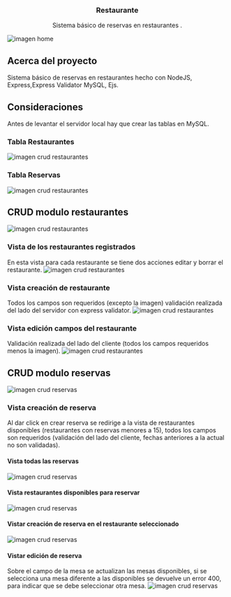 <br />
<p align="center">
 

  <h3 align="center">Restaurante</h3>

  <p align="center">
    Sistema básico de reservas en restaurantes . 
    <br />
    
  </p>
</p>

![imagen home](https://github.com/cristianc2ga/Restaurante/blob/master/public/images/imagenesReadme/home2.PNG)


## Acerca del proyecto
Sistema básico de reservas en restaurantes  hecho con NodeJS, Express,Express Validator MySQL, Ejs.

## Consideraciones
Antes de levantar el servidor local hay que crear las tablas en MySQL.
### Tabla Restaurantes
![imagen crud restaurantes](https://github.com/cristianc2ga/Restaurante/blob/master/public/images/imagenesReadme/bdRestaurantes.PNG)

### Tabla Reservas
![imagen crud restaurantes](https://github.com/cristianc2ga/Restaurante/blob/master/public/images/imagenesReadme/bdReservas.PNG)

## CRUD modulo restaurantes
![imagen crud restaurantes](https://github.com/cristianc2ga/Restaurante/blob/master/public/images/imagenesReadme/crudRestaurantes.PNG)

### Vista de los restaurantes registrados
En esta vista para cada restaurante se tiene dos acciones editar y borrar el restaurante.
![imagen crud restaurantes](https://github.com/cristianc2ga/Restaurante/blob/master/public/images/imagenesReadme/indexRestaurantes.PNG)

###  Vista creación de restaurante
Todos los campos son requeridos (excepto la imagen) validación realizada del lado del servidor con express validator.
![imagen crud restaurantes](https://github.com/cristianc2ga/Restaurante/blob/master/public/images/imagenesReadme/crearRestaurantes.PNG)

### Vista edición campos del restaurante
Validación realizada del lado del cliente (todos los campos requeridos menos la imagen).
![imagen crud restaurantes](https://github.com/cristianc2ga/Restaurante/blob/master/public/images/imagenesReadme/editarRestaurante.PNG)

## CRUD modulo reservas
![imagen crud reservas](https://github.com/cristianc2ga/Restaurante/blob/master/public/images/imagenesReadme/crudReservas.PNG)

### Vista creación de reserva
Al dar click en crear reserva se redirige a la vista de restaurantes disponibles (restaurantes con reservas menores a 15), todos los campos son requeridos (validación del lado del cliente, fechas anteriores a la actual no son validadas).
#### Vista todas las reservas
![imagen crud reservas](https://github.com/cristianc2ga/Restaurante/blob/master/public/images/imagenesReadme/indexReserva.PNG)
#### Vista restaurantes disponibles para reservar
![imagen crud reservas](https://github.com/cristianc2ga/Restaurante/blob/master/public/images/imagenesReadme/disponibles.PNG)
#### Vistar creación de reserva en el restaurante seleccionado
![imagen crud reservas](https://github.com/cristianc2ga/Restaurante/blob/master/public/images/imagenesReadme/crearReserva.PNG)
#### Vistar edición de reserva
Sobre el campo de la mesa se actualizan las mesas disponibles, si se selecciona una mesa diferente a las disponibles se devuelve un error 400, para indicar que se debe seleccionar otra mesa.
![imagen crud reservas](https://github.com/cristianc2ga/Restaurante/blob/master/public/images/imagenesReadme/editarReserva.PNG)
